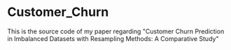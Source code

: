 # Customer_Churn
This is the source code of my paper regarding "Customer Churn Prediction in Imbalanced Datasets with Resampling Methods: A Comparative Study"
